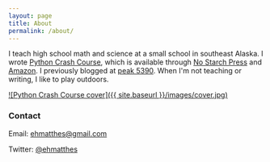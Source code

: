 ```yaml
---
layout: page
title: About
permalink: /about/
---
```


I teach high school math and science at a small school in southeast Alaska. I wrote [Python Crash Course](http://nostarchpress.com/pythoncrashcourse/), which is available through [No Starch Press](http://nostarchpress.com/pythoncrashcourse) and [Amazon](http://www.amazon.com/Python-Crash-Course-Project-Based-Introduction/dp/1593276036/). I previously blogged at [peak 5390](https://peak5390.wordpress.com/). When I'm not teaching or writing, I like to play outdoors. 

[![Python Crash Course cover]({{ site.baseurl }}/images/cover.jpg)](http://nostarchpress.com/pythoncrashcourse) 

### Contact

Email: [ehmatthes@gmail.com](mailto:ehmatthes@gmail.com)

Twitter: [@ehmatthes](https://twitter.com/ehmatthes/)
